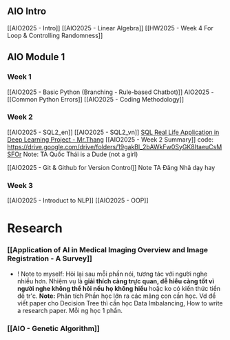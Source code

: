 ## AIO Intro
[[AIO2025 - Intro]]
[[AIO2025 - Linear Algebra]]
[[HW2025 - Week 4 For Loop & Controlling Randomness]]

## AIO Module 1 
### Week 1
[[AIO2025 - Basic Python (Branching - Rule-based Chatbot)]]
AIO2025 -  [[Common Python Errors]]
[[AIO2025 - Coding Methodology]]

### Week 2
[[AIO2025 - SQL2_en]]
[[AIO2025 - SQL2_vn]]
	[SQL Real Life Application in Deep Learning Project - Mr.Thang](https://beryl-freckle-b85.notion.site/AIO2025-Case-Study-Thi-t-K-C-S-D-Li-u-Cho-ng-D-ng-Deep-Learning-T-i-T-p-o-n-C-ng-Ngh-Conne-211302d8792c803180ecccd728194067#211302d8792c802dad98ca82c0d1ab32)
[[AIO2025 - Week 2 Summary]]
	code: https://drive.google.com/drive/folders/19gakBl_2bAWkFw0SyGK8ItaeuCsMSFOr
	Note: TA Quốc Thái is a Dude (not a girl)
	
[[AIO2025 - Git & Github for Version Control]] 
	Note TA Đăng Nhã dạy hay

### Week 3
[[AIO2025 - Introduct to NLP]]
[[AIO2025 - OOP]]

# Research
### [[Application of AI in Medical Imaging Overview and Image Registration - A Survey]]
+ ! Note to myself: Hỏi lại sau mỗi phần nói, tương tác với người nghe nhiều hơn. Nhiệm vụ là **giải thích càng trực quan, dễ hiểu càng tốt vì người nghe không thể hỏi nếu họ không hiểu** hoặc ko có kiến thức tiền đề tr'c. 
**Note:** Phân tích Phần học lớn ra các mảng con cần học. Vd để viết paper cho Decision Tree thì cần học Data Imbalancing, How to write a research paper. Mỗi ng học 1 phần.  
### [[AIO - Genetic Algorithm]]

